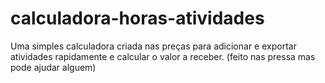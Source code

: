 # calculadora-horas-atividades
Uma simples calculadora criada nas preças para adicionar e exportar atividades rapidamente e calcular o valor a receber. (feito nas pressa mas pode ajudar alguem)
